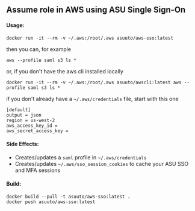 ## Assume role in AWS using ASU Single Sign-On

#### Usage:

`docker run -it --rm -v ~/.aws:/root/.aws asuuto/aws-sso:latest`

then you can, for example

`aws --profile saml s3 ls *`

or, if you don't have the aws cli installed locally

`docker run -it --rm -v ~/.aws:/root/.aws asuuto/awscli:latest aws --profile saml s3 ls *`

if you don't already have a `~/.aws/credentials` file, start with this one

```
[default]
output = json
region = us-west-2
aws_access_key_id = 
aws_secret_access_key = 
```

#### Side Effects:

* Creates/updates a `saml` profile in `~/.aws/credentials`
* Creates/updates `~/.aws/sso_session_cookies` to cache your ASU SSO and MFA sessions

#### Build:

```
docker build --pull -t asuuto/aws-sso:latest .
docker push asuuto/aws-sso:latest
```

